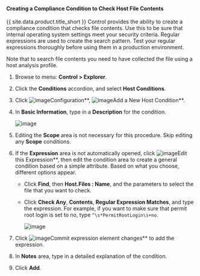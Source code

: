 #### Creating a Compliance Condition to Check Host File Contents

{{ site.data.product.title_short }} Control provides the ability to create a compliance condition that checks file contents. Use this to be sure that internal operating system settings meet your security criteria. Regular expressions are used to create the search pattern. Test your regular expressions thoroughly before using them in a production environment.

Note that to search file contents you need to have collected the file using a host analysis profile.

1. Browse to menu: **Control > Explorer**.

2. Click the **Conditions** accordion, and select **Host Conditions**.

3. Click ![image](../images/1847.png**)Configuration**, ![image](../images/1862.png**)Add a New Host Condition**.

4. In **Basic Information**, type in a **Description** for the condition.

    ![image](../images/1937.png)

5. Editing the **Scope** area is not necessary for this procedure. Skip editing any **Scope** conditions.

6. If the **Expression** area is not automatically opened, click ![image](../images/1851.png**)Edit this Expression**, then edit the condition area to create a general condition based on a simple attribute. Based on what you choose, different options appear.

      - Click **Find**, then **Host.Files : Name**, and the parameters to select the file that you want to check.

      - Click **Check Any**, **Contents**, **Regular Expression Matches**, and type the expression. For example, if you want to
        make sure that permit root login is set to no, type `^\s*PermitRootLogin\s+no`.

        ![image](../images/1936.png)

7. Click ![image](../images/1863.png**)Commit expression element changes** to add the expression.

8. In **Notes** area, type in a detailed explanation of the condition.

9. Click **Add**.
